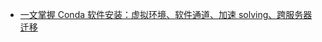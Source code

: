 * [一文掌握 Conda 软件安装：虚拟环境、软件通道、加速 solving、跨服务器迁移](https://mp.weixin.qq.com/s?__biz=MzI5MTcwNjA4NQ==&mid=2247496964&idx=1&sn=acffbed4e5638463e7659609a10675f5&chksm=ec0e308edb79b99801a92db87d92fdcb4fa544df5f6e2c1da20148b8ad10a1692b3122c88c39&mpshare=1&scene=1&srcid=0826x2OexESgUczBMBQgjZ20&sharer_sharetime=1598411820831&sharer_shareid=49bb68e4d4ad9f65af077f4e54025da0#rd)